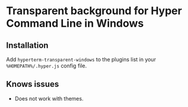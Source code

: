 # Transparent background for Hyper Command Line in Windows

## Installation

Add `hyperterm-transparent-windows` to the plugins list in your `%HOMEPATH%/.hyper.js` config file.

## Knows issues

- Does not work with themes.